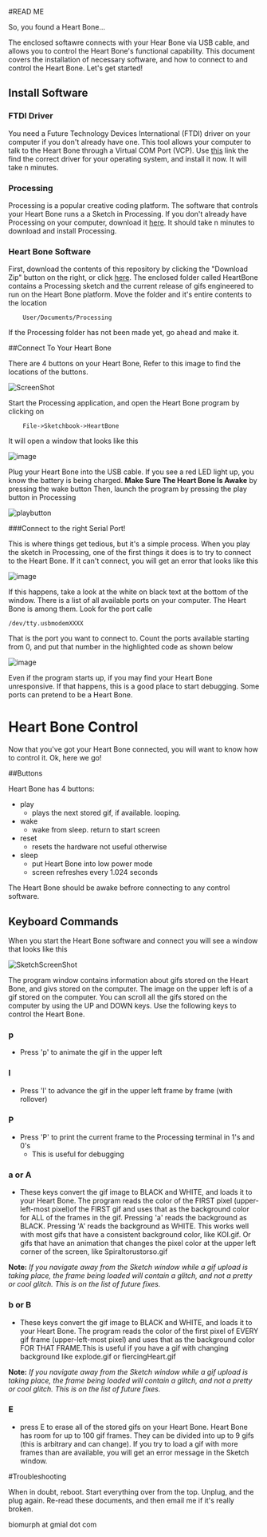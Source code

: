 #READ ME

So, you found a Heart Bone...

The enclosed softawre connects with your Hear Bone via USB cable, and allows you to control the Heart Bone's functional capability. This document covers the installation of necessary software, and how to connect to and control the Heart Bone. Let's get started!

## Install Software

### FTDI Driver 

You need a Future Technology Devices International (FTDI) driver on your computer if you don't already have one. This tool allows your computer to talk to the Heart Bone through a Virtual COM Port (VCP). Use [this](http://www.ftdichip.com/Drivers/VCP.htm) link the find the correct driver for your operating system, and install it now. It will take n minutes.


### Processing

Processing is a popular creative coding platform. The software that controls your Heart Bone runs a a Sketch in Processing. If you don't already have Processing on your computer, download it [here](https://processing.org/download/). It should take n minutes to download and install Processing.

### Heart Bone Software

First, download the contents of this repository by clicking the "Download Zip" button on the right, or click [here](https://github.com/biomurph/HeartBone/archive/master.zip). The enclosed folder called HeartBone contains a Processing sketch and the current release of gifs engineered to run on the Heart Bone platform. Move the folder and it's entire contents to the location

		User/Documents/Processing

If the Processing folder has not been made yet, go ahead and make it.

##Connect To Your Heart Bone

There are 4 buttons on your Heart Bone, Refer to this image to find the locations of the buttons.

![ScreenShot](images/ScreenShot.jpg)

Start the Processing application, and open the Heart Bone program by clicking on 

		File->Sketchbook->HeartBone
		
It will open a window that looks like this

![image](images/HB-Open.png)

Plug your Heart Bone into the USB cable. If you see a red LED light up, you know the battery is being charged. 
**Make Sure The Heart Bone Is Awake** by pressing the wake button
Then, launch the program by pressing the play button in Processing

![playbutton](images/PlayButton.png)

###Connect to the right Serial Port!

This is where things get tedious, but it's a simple process. When you play the sketch in Processing, one of the first things it does is to try to connect to the Heart Bone. If it can't connect, you will get an error that looks like this

![image](images/SerialPortError.png)


If this happens, take a look at the white on black text at the bottom of the window. There is a list of all available ports on your computer. The Heart Bone is among them. Look for the port calle 

	/dev/tty.usbmodemXXXX
	
That is the port you want to connect to. Count the ports available starting from 0, and put that number in the highlighted code as shown below

![image](images/PortNumber.png)

Even if the program starts up, if you may find your Heart Bone unresponsive. If that happens, this is a good place to start debugging. Some ports can pretend to be a Heart Bone.

# Heart Bone Control

Now that you've got your Heart Bone connected, you will want to know how to control it. Ok, here we go!

##Buttons

Heart Bone has 4 buttons:

*	play
	*	plays the next stored gif, if available. looping.
*	wake
	*	wake from sleep. return to start screen
*	reset
	*	resets the hardware not useful otherwise
*	sleep
	*	put Heart Bone into low power mode
	*	screen refreshes every 1.024 seconds
	
The Heart Bone should be awake befrore connecting to any control software.

## Keyboard Commands

When you start the Heart Bone software and connect you will see a window that looks like this

![SketchScreenShot](images/SketchScreenShot.png)

The program window contains information about gifs stored on the Heart Bone, and givs stored on the computer. The image on the upper left is of a gif stored on the computer. You can scroll all the gifs stored on the computer by using the UP and DOWN keys. Use the following keys to control the Heart Bone. 

### p
*	Press 'p' to animate the gif in the upper left

### l
*	Press 'l' to advance the gif in the upper left frame by frame (with rollover)

### P
*	Press 'P' to print the current frame to the Processing terminal in 1's and 0's 
	*	This is useful for debugging 

### a or A
*	These keys convert the gif image to BLACK and WHITE, and loads it to your Heart Bone. The program reads the color of the FIRST pixel (upper-left-most pixel)of the FIRST gif and uses that as the background color for ALL of the frames in the gif. Pressing 'a' reads the background as BLACK. Pressing 'A' reads the background as WHITE. This works well with most gifs that have a consistent background color, like KOI.gif. Or gifs that have an animation that changes the pixel color at the upper left corner of the screen, like Spiraltorustorso.gif 

**Note:** *If you navigate away from the Sketch window while a gif upload is taking place, the frame being loaded will contain a glitch, and not a pretty or cool glitch. This is on the list of future fixes.*


### b or B
*	These keys convert the gif image to BLACK and WHITE, and loads it to your Heart Bone. The program reads the color of the first pixel of EVERY gif frame (upper-left-most pixel) and uses that as the background color FOR THAT FRAME.This is useful if you have a gif with changing background like explode.gif or fiercingHeart.gif

**Note:** *If you navigate away from the Sketch window while a gif upload is taking place, the frame being loaded will contain a glitch, and not a pretty or cool glitch. This is on the list of future fixes.*


### E
*	press E to erase all of the stored gifs on your Heart Bone. Heart Bone has room for up to 100 gif frames. They can be divided into up to 9 gifs (this is arbitrary and can change). If you try to load a gif with more frames than are available, you will get an error message in the Sketch window. 

#Troubleshooting

When in doubt, reboot. Start everything over from the top. Unplug, and the plug again. Re-read these documents, and then email me if it's really broken.

biomurph at gmial dot com














 
